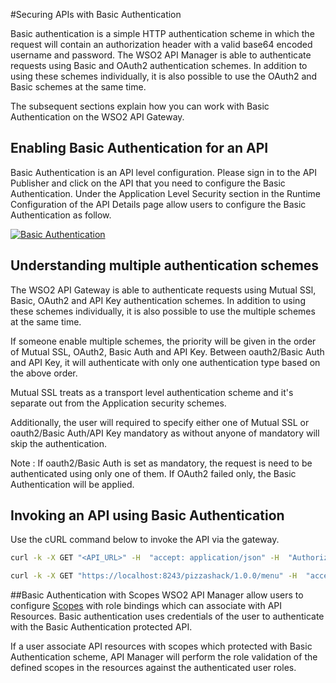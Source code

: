 #Securing APIs with Basic Authentication

Basic authentication is a simple HTTP authentication scheme in which the request will contain an authorization header with a valid  base64 encoded username and password. The WSO2 API Manager is able to authenticate requests using Basic and OAuth2 authentication 
schemes. In addition to using these schemes individually, it is also possible to use 
the OAuth2 and Basic schemes at the same time. 

The subsequent sections explain how you can work with Basic Authentication on the WSO2 API Gateway.

## Enabling Basic Authentication for an API
Basic Authentication is an API level configuration. Please sign in to the API Publisher and click on the API that you need to configure the 
Basic Authentication. Under the Application Level Security section in the Runtime Configuration of the API Details page allow users to configure
the Basic Authentication as follow.

[![Basic Authentication]({{base_path}}/assets/img/learn//basic_authentication.png)]({{base_path}}/assets/img/learn//basic_authentication.png)

## Understanding multiple authentication schemes

The WSO2 API Gateway is able to authenticate requests using Mutual SSl, Basic, OAuth2 and API Key authentication schemes. 
In addition to using these schemes  individually, it is also possible to use the multiple schemes at the same time.

 
If someone enable multiple schemes, the priority will be given in the order of Mutual SSL, OAuth2, Basic Auth and API Key. 
Between oauth2/Basic Auth and API Key, it will authenticate with only one authentication type based on the above order.

Mutual SSL treats as a transport level authentication scheme and it's separate out from the Application security schemes.

Additionally, the user will required to specify either one of Mutual SSL or oauth2/Basic Auth/API Key mandatory as without 
anyone of mandatory will skip the authentication.
 
Note : If oauth2/Basic Auth is set as mandatory, the request is need to be authenticated using only one of them. If OAuth2 failed only, the Basic Authentication will be applied.


## Invoking an API using Basic Authentication

Use the cURL command below to invoke the API via the gateway.

``` bash tab="Format"
curl -k -X GET "<API_URL>" -H  "accept: application/json" -H  "Authorization: Basic base64(username:password)"
```

``` bash tab="Example"
curl -k -X GET "https://localhost:8243/pizzashack/1.0.0/menu" -H  "accept: application/json" -H  "Authorization: Basic c2hhbmk6c2hhbmkxMjM="
```

##Basic Authentication with Scopes
WSO2 API Manager allow users to configure [Scopes](learn/api-security/oauth2/oauth2-scopes/fine-grained-access-control-with-oauth-scopes) with role bindings which can associate with API Resources. Basic authentication
uses credentials of the user to authenticate with the Basic Authentication protected API.

If a user associate API resources with scopes which protected with Basic Authentication scheme, API Manager will perform the 
role validation of the defined scopes in the resources against the authenticated user roles.